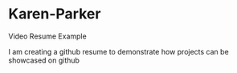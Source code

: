 # Karen-Parker
Video Resume Example

I am creating a github resume to demonstrate how projects can be showcased on github
